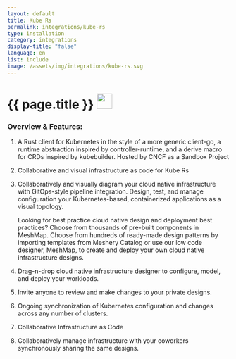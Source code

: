 ```yaml
---
layout: default
title: Kube Rs
permalink: integrations/kube-rs
type: installation
category: integrations
display-title: "false"
language: en
list: include
image: /assets/img/integrations/kube-rs.svg
---
```


<h1>{{ page.title }} <img src="{{ page.image }}" style="width: 35px; height: 35px;" /></h1>


<!-- This needs replaced with the Category property, not the sub-category.
 #### Category: kube-rs -->

### Overview & Features:
1. A Rust client for Kubernetes in the style of a more generic client-go, a runtime abstraction inspired by controller-runtime, and a derive macro for CRDs inspired by kubebuilder. Hosted by CNCF as a Sandbox Project

2. Collaborative and visual infrastructure as code for Kube Rs

4. 
    Collaboratively and visually diagram your cloud native infrastructure with GitOps-style pipeline integration. Design, test, and manage configuration your Kubernetes-based, containerized applications as a visual topology.



    Looking for best practice cloud native design and deployment best practices? Choose from thousands of pre-built components in MeshMap. Choose from hundreds of ready-made design patterns by importing templates from Meshery Catalog or use our low code designer, MeshMap, to create and deploy your own cloud native infrastructure designs.



5. Drag-n-drop cloud native infrastructure designer to configure, model, and deploy your workloads.

6. Invite anyone to review and make changes to your private designs.

7. Ongoing synchronization of Kubernetes configuration and changes across any number of clusters.

8. Collaborative Infrastructure as Code

9. Collaboratively manage infrastructure with your coworkers synchronously sharing the same designs.

